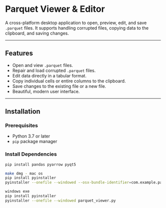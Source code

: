 # Parquet Viewer & Editor

A cross-platform desktop application to open, preview, edit, and save `.parquet` files. It supports handling corrupted files, copying data to the clipboard, and saving changes.

---

## Features
- Open and view `.parquet` files.
- Repair and load corrupted `.parquet` files.
- Edit data directly in a tabular format.
- Copy individual cells or entire columns to the clipboard.
- Save changes to the existing file or a new file.
- Beautiful, modern user interface.

---

## Installation

### Prerequisites
- Python 3.7 or later
- `pip` package manager

### Install Dependencies
```bash
pip install pandas pyarrow pyqt5

make dmg - mac os
pip install pyinstaller
pyinstaller --onefile --windowed --osx-bundle-identifier=com.example.parquetviewer main.py

windows exe 
pip install pyinstaller
pyinstaller --onefile --windowed parquet_viewer.py